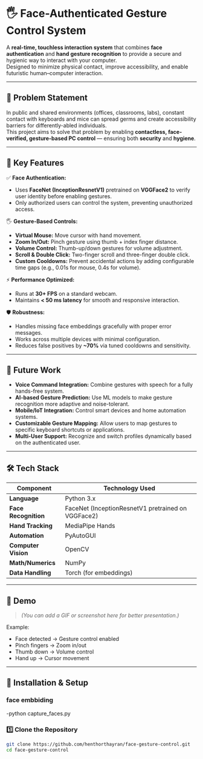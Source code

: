 # 🖐️ Face-Authenticated Gesture Control System  

A **real-time, touchless interaction system** that combines **face authentication** and **hand gesture recognition** to provide a secure and hygienic way to interact with your computer.  
Designed to minimize physical contact, improve accessibility, and enable futuristic human–computer interaction.  

---

## 📌 Problem Statement  

In public and shared environments (offices, classrooms, labs), constant contact with keyboards and mice can spread germs and create accessibility barriers for differently-abled individuals.  
This project aims to solve that problem by enabling **contactless, face-verified, gesture-based PC control** — ensuring both **security** and **hygiene**.  

---

## 🚀 Key Features  

✅ **Face Authentication:**  
- Uses **FaceNet (InceptionResnetV1)** pretrained on **VGGFace2** to verify user identity before enabling gestures.  
- Only authorized users can control the system, preventing unauthorized access.  

🖐️ **Gesture-Based Controls:**  
- **Virtual Mouse:** Move cursor with hand movement.  
- **Zoom In/Out:** Pinch gesture using thumb + index finger distance.  
- **Volume Control:** Thumb-up/down gestures for volume adjustment.  
- **Scroll & Double Click:** Two-finger scroll and three-finger double click.  
- **Custom Cooldowns:** Prevent accidental actions by adding configurable time gaps (e.g., 0.01s for mouse, 0.4s for volume).  

⚡ **Performance Optimized:**  
- Runs at **30+ FPS** on a standard webcam.  
- Maintains **< 50 ms latency** for smooth and responsive interaction.  

🛡 **Robustness:**  
- Handles missing face embeddings gracefully with proper error messages.  
- Works across multiple devices with minimal configuration.  
- Reduces false positives by **~70%** via tuned cooldowns and sensitivity.  

---

## 🔮 Future Work  

- **Voice Command Integration:** Combine gestures with speech for a fully hands-free system.  
- **AI-based Gesture Prediction:** Use ML models to make gesture recognition more adaptive and noise-tolerant.  
- **Mobile/IoT Integration:** Control smart devices and home automation systems.  
- **Customizable Gesture Mapping:** Allow users to map gestures to specific keyboard shortcuts or applications.  
- **Multi-User Support:** Recognize and switch profiles dynamically based on the authenticated user.  

---

## 🛠️ Tech Stack  

| Component           | Technology Used |
|--------------------|----------------|
| **Language**       | Python 3.x |
| **Face Recognition** | FaceNet (InceptionResnetV1 pretrained on VGGFace2) |
| **Hand Tracking**  | MediaPipe Hands |
| **Automation**     | PyAutoGUI |
| **Computer Vision** | OpenCV |
| **Math/Numerics**  | NumPy |
| **Data Handling**  | Torch (for embeddings) |

---

## 📸 Demo  

> *(You can add a GIF or screenshot here for better presentation.)*  

Example:  
- Face detected → Gesture control enabled  
- Pinch fingers → Zoom in/out  
- Thumb down → Volume control  
- Hand up → Cursor movement  

---

## 🔧 Installation & Setup  
### face embbiding 
-python capture_faces.py

### 1️⃣ Clone the Repository  
```bash
git clone https://github.com/henthorthayran/face-gesture-control.git
cd face-gesture-control
```
